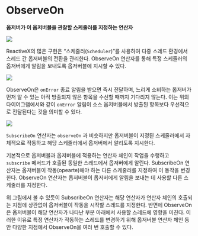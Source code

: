 # ObserveOn

**옵저버가 이 옵저버블을 관찰할 스케줄러를 지정하는 연산자**

<img src=https://github.com/jsa0224/somdokki-study/blob/main/RxSwift/Rowan/images/observeOn_Complete_Marble.jpg>

ReactiveX의 많은 구현은 “스케줄러(`Scheduler`)”를 사용하여 다중 스레드 환경에서 스레드 간 옵저버블의 전환을 관리한다. ObserveOn 연산자를 통해 특정 스케줄러의 옵저버에게 알림을 보내도록 옵저버블에 지시할 수 있다.

<img src=https://github.com/jsa0224/somdokki-study/blob/main/RxSwift/Rowan/images/observeOn_Error_Marble.jpg>

ObserveOn은 `onError` 종료 알림을 받으면 즉시 전달하며, 느리게 소비하는 옵저버가 먼저 알 수 있는 아직 방출되지 않은 항목을 수신할 때까지 기다리지 않는다. 이는 위의 다이어그램에서와 같이 `onError` 알림이 소스 옵저버블에서 방출된 항목보다 우선적으로 전달된다는 것을 의미할 수 있다.

<img src=https://github.com/jsa0224/somdokki-study/blob/main/RxSwift/Rowan/images/observeOnscheduler.jpg>

`SubscribeOn` 연산자는 `observeOn` 과 비슷하지만 옵저버블이 지정된 스케줄러에서 자체적으로 작동하고 해당 스케줄러에서 옵저버에서 알리도록 지시한다.

기본적으로 옵저버블과 옵저버블에 적용하는 연산자 체인이 작업을 수행하고 `subscribe` 메서드가 호출된 동일한 스레드에서 옵저버에게 알린다. SubscribeOn 연산자는 옵저버블이 작동(opearte)해야 하는 다른 스케줄러를 지정하여 이 동작을 변경한다. ObserveOn 연산자는 옵저버블이 옵저버에게 알림을 보내는 데 사용할 다른 스케줄러를 지정한다.

위 그림에서 볼 수 있듯이 SubscribeOn 연산자는 해당 연산자가 연산자 체인의 호출되는 지점에 상관없이 옵저버블이 작동을 시작할 스레드를 지정한다. 반면에 ObserveOn은 옵저버블이 해당 연산자가 나타난 부분 아래에서 사용할 스레드에 영향을 미친다. 이러한 이유로 특정 연산자가 작동하는 스레드를 변경하기 위해 옵저버블 연산자 체인 동안 다양한 지점에서 ObserveOn을 여러 번 호출할 수 있다.
